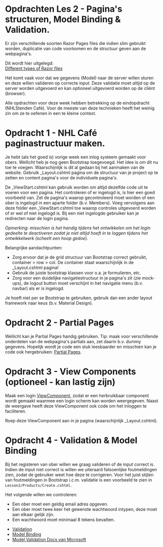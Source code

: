 # Opdrachten Les 2 - Pagina's structuren, Model Binding & Validation.

Er zijn verschillende soorten Razor Pages files die indien slim gebruikt worden,
duplicatie van code voorkomen en de structuur geven aan de webpagina's.

Dit wordt hier uitgelegd:  
[Different types of Razor files](https://www.learnrazorpages.com/razor-pages/files/)

Het komt vaak voor dat we gegevens (Model) naar de server willen sturen en deze willen valideren op correcte input.
Deze validatie moet *altijd* op de server worden uitgevoerd en kan optioneel uitgevoerd worden op de cliënt (browser).

Alle opdrachten voor deze week hebben betrekking op de eindopdracht (NHLStenden Café).
Voor de meeste van deze technieken heeft het weinig zin om ze te oefenen in een te kleine context.

# Opdracht 1 - NHL Café paginastructuur maken.

Je hebt (als het goed is) vorige week een inlog systeem gemaakt voor obers. Wellicht heb je nog geen Bootstrap toegevoegd.
Het idee is om dit nu toe te voegen. Waarschijnlijk is dit al gedaan bij het aanmaken van de website.
Gebruik _Layout.cshtml pagina om de structuur van je project op te zetten en content pagina's voor de individuele pagina's.

De _ViewStart.cshtml kan gebruik worden om altijd dezelfde code uit te voeren voor een pagina.
Het controleren of er ingelogd is, is hier een goed voorbeeld van.
Zet de pagina's waarop gecontroleerd moet worden of een ober is ingelogd in een aparte folder (b.v. Members).
Voeg vervolgens aan deze folder een  _ViewStart.cshtml toe waarop controles uitgevoerd worden of er wel of niet ingelogd is.
Bij een niet ingelogde gebruiker kan je redirecten naar de login pagina.

*Opmerking:
misschien is het handig tijdens het ontwikkelen om het login gedeelte te deactiveren zodat je niet altijd hoeft in te loggen tijdens het ontwikkelwerk (scheelt een hoop gedoe).*

Belangrijke aandachtpunten:
- Zorg ervoor dat je de grid structuur van Bootstrap correct gebruikt, container > row > col. De container staat waarschijnlijk in de _Layout.cshtml pagina!
- Gebruik de juiste bootstrap klassen voor o.a. je formulieren, etc.
- Zorg voor een duidelijke navigatiestructuur in je pagina's zit (zie mock-ups), de logout button moet verschijnt in het navigatie menu (b.v. navbar) als er is ingelogd.

Je hoeft niet per se Bootstrap te gebruiken, gebruik dan een ander layout framework naar keus (b.v. Material Design).

# Opdracht 2 - Partial Pages

Wellicht kan je Partial Pages handig gebruiken.
Tip: maak voor verschillende onderdelen van de webpagina's partials aan, zet daarin b.v. dummy gegevens.
Hopelijk wordt je code een stuk leesbaarder en misschien kan je code ook hergebruiken:
[Partial Pages](https://www.learnrazorpages.com/razor-pages/partial-pages).

# Opdracht 3 - View Components (optioneel - kan lastig zijn)

Maak een login [ViewComponent](https://www.learnrazorpages.com/razor-pages/view-components), zodat er een herbruikbaar component wordt gemaakt waarmee een login scherm kan worden weergegeven.
Naast de weergave heeft deze ViewComponent ook code om het inloggen te faciliteren.

Roep deze ViewComponent aan in je pagina (waarschijnlijk _Layout.cshtml).

# Opdracht 4 - Validation & Model Binding

Bij het registeren van ober willen we graag valideren of de input correct is.
Indien de input niet correct is willen we uiteraard fatsoenlijke foutmeldingen zien, zodat de gebruiker weet hoe deze te corrigeren.
Voor het juist stijlen van foutmeldingen in Bootstrap i.c.m. validatie is een voorbeeld te zien in `Lesson2/Products/Create.cshtml`.

Het volgende willen we controleren:
- Een ober moet een geldig email adres opgeven.
- Een ober moet twee keer het gewenste wachtwoord intypen, deze moet aan elkaar gelijk zijn.
- Een wachtwoord moet minimaal 8 tekens bevatten.

* [Validation](https://www.learnrazorpages.com/razor-pages/validation)
* [Model Binding](https://www.learnrazorpages.com/razor-pages/model-binding)
* [Model Validation Docs van Microsoft](https://docs.microsoft.com/en-us/aspnet/core/mvc/models/validation?view=aspnetcore-3.1)